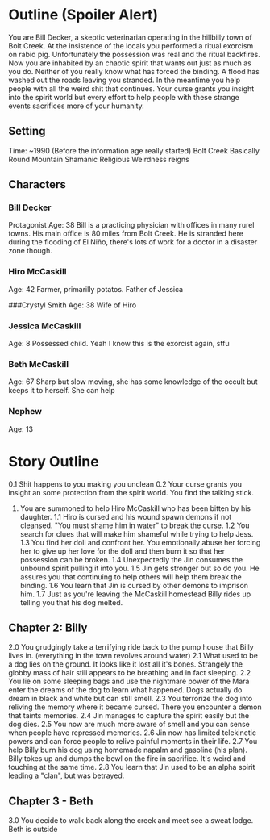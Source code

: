 Outline (Spoiler Alert)
=======================

You are Bill Decker, a skeptic veterinarian operating in the hillbilly town of Bolt Creek. At the insistence of the locals you performed a ritual exorcism on rabid pig. Unfortunately the possession was real and the ritual backfires. Now you are inhabited by an chaotic spirit that wants out just as much as you do. Neither of you really know what has forced the binding. A flood has washed out the roads leaving you stranded. In the meantime you help people with all the weird shit that continues. Your curse grants you insight into the spirit world but every effort to help people with these strange events sacrifices more of your humanity.

Setting
--------
Time: ~1990 (Before the information age really started)
Bolt Creek
Basically Round Mountain
Shamanic Religious Weirdness reigns

Characters
----------

### Bill Decker
Protagonist
Age: 38
Bill is a practicing physician with offices in many rurel towns. His main office is 80 miles from Bolt Creek. He is stranded here during the flooding of El Niño, there's lots of work for a doctor in a disaster zone though. 

### Hiro McCaskill
Age: 42
Farmer, primarilly potatos.
Father of Jessica

###Crystyl Smith
Age: 38
Wife of Hiro

### Jessica McCaskill
Age: 8
Possessed child. Yeah I know this is the exorcist again, stfu

### Beth McCaskill
Age: 67
Sharp but slow moving, she has some knowledge of the occult but keeps it to herself. She can help

### Nephew
Age: 13


Story Outline
==============

0.1 Shit happens to you making you unclean
0.2 Your curse grants you insight an some protection from the spirit world. You find the talking stick.
1. You are summoned to help Hiro McCaskill who has been bitten by his daughter. 
1.1 Hiro is cursed and his wound spawn demons if not cleansed. "You must shame him in water" to break the curse.
1.2 You search for clues that will make him shameful while trying to help Jess. 
1.3 You find her doll and confront her. You emotionally abuse her forcing her to give up her love for the doll and then burn it so that her possession can be broken.
1.4 Unexpectedly the Jin consumes the unbound spirit pulling it into you.
1.5 Jin gets stronger but so do you. He assures you that continuing to help others will help them break the binding.
1.6 You learn that Jin is cursed by other demons to imprison him.
1.7 Just as you're leaving the McCaskill homestead Billy rides up telling you that his dog melted.

Chapter 2: Billy
----------------
2.0 You grudgingly take a terrifying ride back to the pump house that Billy lives in. (everything in the town revolves around water)
2.1 What used to be a dog lies on the ground. It looks like it lost all it's bones. Strangely the globby mass of hair still appears to be breathing and in fact sleeping.
2.2 You lie on some sleeping bags and use the nightmare power of the Mara enter the dreams of the dog to learn what happened. Dogs actually do dream in black and white but can still smell.
2.3 You terrorize the dog into reliving the memory where it became cursed. There you encounter a demon that taints memories.
2.4 Jin manages to capture the spirit easily but the dog dies. 
2.5 You now are much more aware of smell and you can sense when people have repressed memories.
2.6 Jin now has limited telekinetic powers and can force people to relive painful moments in their life. 
2.7 You help Billy burn his dog using homemade napalm and gasoline (his plan). Billy tokes up and dumps the bowl on the fire in sacrifice. It's weird and touching at the same time.
2.8 You learn that Jin used to be an alpha spirit leading a "clan", but was betrayed.

Chapter 3 - Beth
----------------
3.0 You decide to walk back along the creek and meet see a sweat lodge. Beth is outside
